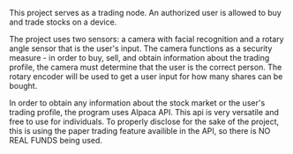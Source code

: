 This project serves as a trading node. An authorized user is allowed to buy and trade stocks on a device. 

The project uses two sensors: a camera with facial recognition and a rotary angle sensor that is the user's input. The camera functions as a security measure - in order to buy, sell, and obtain information about the trading profile, the camera must determine that the user is the correct person. The rotary encoder will be used to get a user input for how many shares can be bought. 

In order to obtain any information about the stock market or the user's trading profile, the program uses Alpaca API. This api is very versatile and free to use for individuals. To properly disclose for the sake of the project, this is using the paper trading feature availible in the API, so there is NO REAL FUNDS being used.